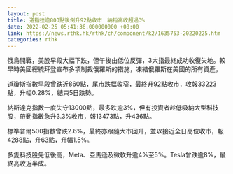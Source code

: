 ```yaml
---
layout: post
title: 道指挫逾800點後倒升92點收市　納指高收超過3%
date: 2022-02-25 05:41:36.000000000 +08:00
link: https://news.rthk.hk/rthk/ch/component/k2/1635753-20220225.htm
categories: rthk
---
```


俄烏開戰，美股早段大幅下跌，但午後由低位反彈，3大指最終成功收復失地。較早時美國總統拜登宣布多項制裁俄羅斯的措施，凍結俄羅斯在美國的所有資產，

道瓊斯指數早段曾跌近860點，尾市跌幅收窄，最終升92點收市，收報33223點，升幅0.28%，結束5日跌勢。

納斯達克指數一度失守13000點，最多跌逾3%，但有投資者趁低吸納大型科技股，帶動指數急升3.3%收市，報13473點，升436點。 

標準普爾500指數曾跌2.6%，最終亦跟隨大市回升，並以接近全日高位收市，報4288點，升63點，升幅1.5%。

多隻科技股先低後高，Meta、亞馬遜及微軟升逾4%至5%。Tesla曾跌逾8%，最終高收近半成。
